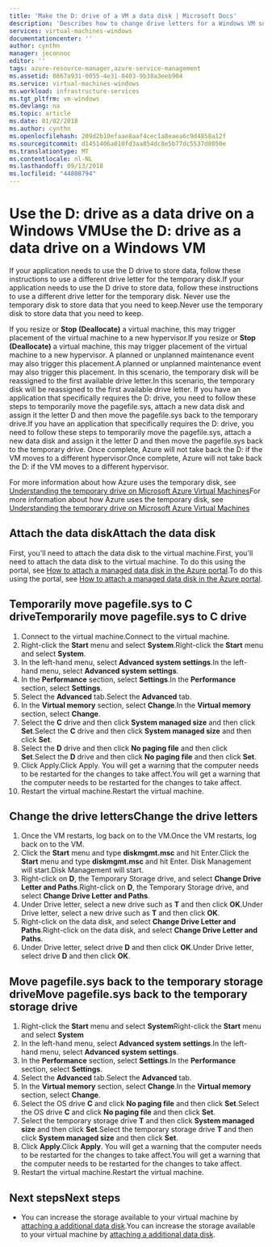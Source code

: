 ```yaml
---
title: 'Make the D: drive of a VM a data disk | Microsoft Docs'
description: 'Describes how to change drive letters for a Windows VM so that you can use the D: drive as a data drive.'
services: virtual-machines-windows
documentationcenter: ''
author: cynthn
manager: jeconnoc
editor: ''
tags: azure-resource-manager,azure-service-management
ms.assetid: 0867a931-0055-4e31-8403-9b38a3eeb904
ms.service: virtual-machines-windows
ms.workload: infrastructure-services
ms.tgt_pltfrm: vm-windows
ms.devlang: na
ms.topic: article
ms.date: 01/02/2018
ms.author: cynthn
ms.openlocfilehash: 209d2b10efaae8aaf4cec1a8eaea6c9d4858a12f
ms.sourcegitcommit: d1451406a010fd3aa854dc8e5b77dc5537d8050e
ms.translationtype: MT
ms.contentlocale: nl-NL
ms.lasthandoff: 09/13/2018
ms.locfileid: "44808794"
---
```

# <a name="use-the-d-drive-as-a-data-drive-on-a-windows-vm"></a><span data-ttu-id="130ec-103">Use the D: drive as a data drive on a Windows VM</span><span class="sxs-lookup"><span data-stu-id="130ec-103">Use the D: drive as a data drive on a Windows VM</span></span>
<span data-ttu-id="130ec-104">If your application needs to use the D drive to store data, follow these instructions to use a different drive letter for the temporary disk.</span><span class="sxs-lookup"><span data-stu-id="130ec-104">If your application needs to use the D drive to store data, follow these instructions to use a different drive letter for the temporary disk.</span></span> <span data-ttu-id="130ec-105">Never use the temporary disk to store data that you need to keep.</span><span class="sxs-lookup"><span data-stu-id="130ec-105">Never use the temporary disk to store data that you need to keep.</span></span>

<span data-ttu-id="130ec-106">If you resize or **Stop (Deallocate)** a virtual machine, this may trigger placement of the virtual machine to a new hypervisor.</span><span class="sxs-lookup"><span data-stu-id="130ec-106">If you resize or **Stop (Deallocate)** a virtual machine, this may trigger placement of the virtual machine to a new hypervisor.</span></span> <span data-ttu-id="130ec-107">A planned or unplanned maintenance event may also trigger this placement.</span><span class="sxs-lookup"><span data-stu-id="130ec-107">A planned or unplanned maintenance event may also trigger this placement.</span></span> <span data-ttu-id="130ec-108">In this scenario, the temporary disk will be reassigned to the first available drive letter.</span><span class="sxs-lookup"><span data-stu-id="130ec-108">In this scenario, the temporary disk will be reassigned to the first available drive letter.</span></span> <span data-ttu-id="130ec-109">If you have an application that specifically requires the D: drive, you need to follow these steps to temporarily move the pagefile.sys, attach a new data disk and assign it the letter D and then move the pagefile.sys back to the temporary drive.</span><span class="sxs-lookup"><span data-stu-id="130ec-109">If you have an application that specifically requires the D: drive, you need to follow these steps to temporarily move the pagefile.sys, attach a new data disk and assign it the letter D and then move the pagefile.sys back to the temporary drive.</span></span> <span data-ttu-id="130ec-110">Once complete, Azure will not take back the D: if the VM moves to a different hypervisor.</span><span class="sxs-lookup"><span data-stu-id="130ec-110">Once complete, Azure will not take back the D: if the VM moves to a different hypervisor.</span></span>

<span data-ttu-id="130ec-111">For more information about how Azure uses the temporary disk, see [Understanding the temporary drive on Microsoft Azure Virtual Machines](https://blogs.msdn.microsoft.com/mast/2013/12/06/understanding-the-temporary-drive-on-windows-azure-virtual-machines/)</span><span class="sxs-lookup"><span data-stu-id="130ec-111">For more information about how Azure uses the temporary disk, see [Understanding the temporary drive on Microsoft Azure Virtual Machines](https://blogs.msdn.microsoft.com/mast/2013/12/06/understanding-the-temporary-drive-on-windows-azure-virtual-machines/)</span></span>

## <a name="attach-the-data-disk"></a><span data-ttu-id="130ec-112">Attach the data disk</span><span class="sxs-lookup"><span data-stu-id="130ec-112">Attach the data disk</span></span>
<span data-ttu-id="130ec-113">First, you'll need to attach the data disk to the virtual machine.</span><span class="sxs-lookup"><span data-stu-id="130ec-113">First, you'll need to attach the data disk to the virtual machine.</span></span> <span data-ttu-id="130ec-114">To do this using the portal, see [How to attach a managed data disk in the Azure portal](attach-managed-disk-portal.md).</span><span class="sxs-lookup"><span data-stu-id="130ec-114">To do this using the portal, see [How to attach a managed data disk in the Azure portal](attach-managed-disk-portal.md).</span></span>

## <a name="temporarily-move-pagefilesys-to-c-drive"></a><span data-ttu-id="130ec-115">Temporarily move pagefile.sys to C drive</span><span class="sxs-lookup"><span data-stu-id="130ec-115">Temporarily move pagefile.sys to C drive</span></span>
1. <span data-ttu-id="130ec-116">Connect to the virtual machine.</span><span class="sxs-lookup"><span data-stu-id="130ec-116">Connect to the virtual machine.</span></span> 
2. <span data-ttu-id="130ec-117">Right-click the **Start** menu and select **System**.</span><span class="sxs-lookup"><span data-stu-id="130ec-117">Right-click the **Start** menu and select **System**.</span></span>
3. <span data-ttu-id="130ec-118">In the left-hand menu, select **Advanced system settings**.</span><span class="sxs-lookup"><span data-stu-id="130ec-118">In the left-hand menu, select **Advanced system settings**.</span></span>
4. <span data-ttu-id="130ec-119">In the **Performance** section, select **Settings**.</span><span class="sxs-lookup"><span data-stu-id="130ec-119">In the **Performance** section, select **Settings**.</span></span>
5. <span data-ttu-id="130ec-120">Select the **Advanced** tab.</span><span class="sxs-lookup"><span data-stu-id="130ec-120">Select the **Advanced** tab.</span></span>
6. <span data-ttu-id="130ec-121">In the **Virtual memory** section, select **Change**.</span><span class="sxs-lookup"><span data-stu-id="130ec-121">In the **Virtual memory** section, select **Change**.</span></span>
7. <span data-ttu-id="130ec-122">Select the **C** drive and then click **System managed size** and then click **Set**.</span><span class="sxs-lookup"><span data-stu-id="130ec-122">Select the **C** drive and then click **System managed size** and then click **Set**.</span></span>
8. <span data-ttu-id="130ec-123">Select the **D** drive and then click **No paging file** and then click **Set**.</span><span class="sxs-lookup"><span data-stu-id="130ec-123">Select the **D** drive and then click **No paging file** and then click **Set**.</span></span>
9. <span data-ttu-id="130ec-124">Click Apply.</span><span class="sxs-lookup"><span data-stu-id="130ec-124">Click Apply.</span></span> <span data-ttu-id="130ec-125">You will get a warning that the computer needs to be restarted for the changes to take affect.</span><span class="sxs-lookup"><span data-stu-id="130ec-125">You will get a warning that the computer needs to be restarted for the changes to take affect.</span></span>
10. <span data-ttu-id="130ec-126">Restart the virtual machine.</span><span class="sxs-lookup"><span data-stu-id="130ec-126">Restart the virtual machine.</span></span>

## <a name="change-the-drive-letters"></a><span data-ttu-id="130ec-127">Change the drive letters</span><span class="sxs-lookup"><span data-stu-id="130ec-127">Change the drive letters</span></span>
1. <span data-ttu-id="130ec-128">Once the VM restarts, log back on to the VM.</span><span class="sxs-lookup"><span data-stu-id="130ec-128">Once the VM restarts, log back on to the VM.</span></span>
2. <span data-ttu-id="130ec-129">Click the **Start** menu and type **diskmgmt.msc** and hit Enter.</span><span class="sxs-lookup"><span data-stu-id="130ec-129">Click the **Start** menu and type **diskmgmt.msc** and hit Enter.</span></span> <span data-ttu-id="130ec-130">Disk Management will start.</span><span class="sxs-lookup"><span data-stu-id="130ec-130">Disk Management will start.</span></span>
3. <span data-ttu-id="130ec-131">Right-click on **D**, the Temporary Storage drive, and select **Change Drive Letter and Paths**.</span><span class="sxs-lookup"><span data-stu-id="130ec-131">Right-click on **D**, the Temporary Storage drive, and select **Change Drive Letter and Paths**.</span></span>
4. <span data-ttu-id="130ec-132">Under Drive letter, select a new drive such as **T** and then click **OK**.</span><span class="sxs-lookup"><span data-stu-id="130ec-132">Under Drive letter, select a new drive such as **T** and then click **OK**.</span></span> 
5. <span data-ttu-id="130ec-133">Right-click on the data disk, and select **Change Drive Letter and Paths**.</span><span class="sxs-lookup"><span data-stu-id="130ec-133">Right-click on the data disk, and select **Change Drive Letter and Paths**.</span></span>
6. <span data-ttu-id="130ec-134">Under Drive letter, select drive **D** and then click **OK**.</span><span class="sxs-lookup"><span data-stu-id="130ec-134">Under Drive letter, select drive **D** and then click **OK**.</span></span> 

## <a name="move-pagefilesys-back-to-the-temporary-storage-drive"></a><span data-ttu-id="130ec-135">Move pagefile.sys back to the temporary storage drive</span><span class="sxs-lookup"><span data-stu-id="130ec-135">Move pagefile.sys back to the temporary storage drive</span></span>
1. <span data-ttu-id="130ec-136">Right-click the **Start** menu and select **System**</span><span class="sxs-lookup"><span data-stu-id="130ec-136">Right-click the **Start** menu and select **System**</span></span>
2. <span data-ttu-id="130ec-137">In the left-hand menu, select **Advanced system settings**.</span><span class="sxs-lookup"><span data-stu-id="130ec-137">In the left-hand menu, select **Advanced system settings**.</span></span>
3. <span data-ttu-id="130ec-138">In the **Performance** section, select **Settings**.</span><span class="sxs-lookup"><span data-stu-id="130ec-138">In the **Performance** section, select **Settings**.</span></span>
4. <span data-ttu-id="130ec-139">Select the **Advanced** tab.</span><span class="sxs-lookup"><span data-stu-id="130ec-139">Select the **Advanced** tab.</span></span>
5. <span data-ttu-id="130ec-140">In the **Virtual memory** section, select **Change**.</span><span class="sxs-lookup"><span data-stu-id="130ec-140">In the **Virtual memory** section, select **Change**.</span></span>
6. <span data-ttu-id="130ec-141">Select the OS drive **C** and click **No paging file** and then click **Set**.</span><span class="sxs-lookup"><span data-stu-id="130ec-141">Select the OS drive **C** and click **No paging file** and then click **Set**.</span></span>
7. <span data-ttu-id="130ec-142">Select the temporary storage drive **T** and then click **System managed size** and then click **Set**.</span><span class="sxs-lookup"><span data-stu-id="130ec-142">Select the temporary storage drive **T** and then click **System managed size** and then click **Set**.</span></span>
8. <span data-ttu-id="130ec-143">Click **Apply**.</span><span class="sxs-lookup"><span data-stu-id="130ec-143">Click **Apply**.</span></span> <span data-ttu-id="130ec-144">You will get a warning that the computer needs to be restarted for the changes to take affect.</span><span class="sxs-lookup"><span data-stu-id="130ec-144">You will get a warning that the computer needs to be restarted for the changes to take affect.</span></span>
9. <span data-ttu-id="130ec-145">Restart the virtual machine.</span><span class="sxs-lookup"><span data-stu-id="130ec-145">Restart the virtual machine.</span></span>

## <a name="next-steps"></a><span data-ttu-id="130ec-146">Next steps</span><span class="sxs-lookup"><span data-stu-id="130ec-146">Next steps</span></span>
* <span data-ttu-id="130ec-147">You can increase the storage available to your virtual machine by [attaching a additional data disk](attach-managed-disk-portal.md).</span><span class="sxs-lookup"><span data-stu-id="130ec-147">You can increase the storage available to your virtual machine by [attaching a additional data disk](attach-managed-disk-portal.md).</span></span>

